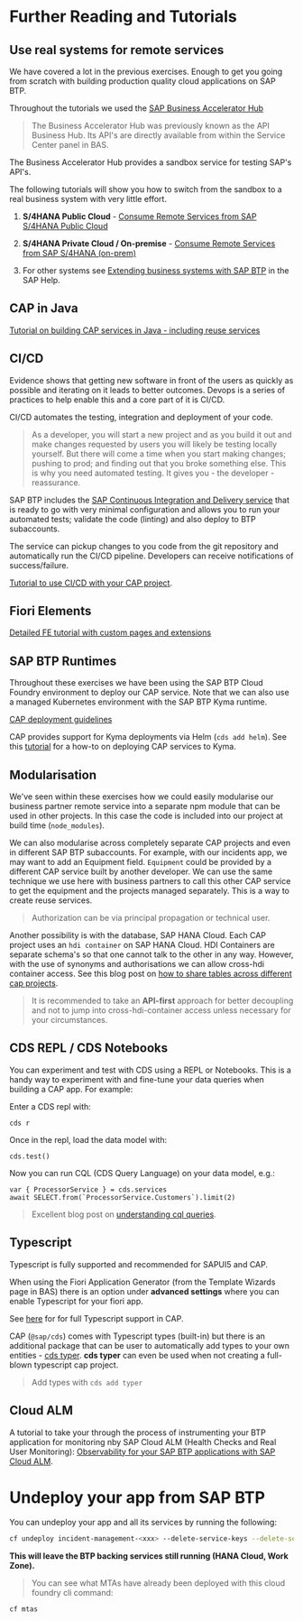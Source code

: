 # Further Reading and Tutorials

## Use real systems for remote services

We have covered a lot in the previous exercises. Enough to get you going from scratch with building production quality cloud applications on SAP BTP.

Throughout the tutorials we used the [SAP Business Accelerator Hub](api.sap.com)

> The Business Accelerator Hub was previously known as the API Business Hub. Its API's are directly available from within the Service Center panel in BAS.

The Business Accelerator Hub provides a sandbox service for testing SAP's API's.

The following tutorials will show you how to switch from the sandbox to a real business system with very little effort.

1. __S/4HANA Public Cloud__ - [Consume Remote Services from SAP S/4HANA Public Cloud](https://developers.sap.com/mission.btp-consume-external-service-cap.html)

2. __S/4HANA Private Cloud / On-premise__ - [Consume Remote Services from SAP S/4HANA (on-prem)](https://developers.sap.com/mission.btp-consume-external-service-s4hana-cap.html)

3. For other systems see [Extending business systems with SAP BTP](https://help.sap.com/docs/btp/sap-business-technology-platform/btp-extensions) in the SAP Help.

## CAP in Java

[Tutorial on building CAP services in Java - including reuse services](https://developers.sap.com/mission.cap-java-app.html)

## CI/CD

Evidence shows that getting new software in front of the users as quickly as possible and iterating on it leads to better outcomes. Devops is a series of practices to help enable this and a core part of it is CI/CD.

CI/CD automates the testing, integration and deployment of your code.

> As a developer, you will start a new project and as you build it out and make changes requested by users you will likely be testing locally yourself. But there will come a time when you start making changes; pushing to prod; and finding out that you broke something else. This is why you need automated testing. It gives you - the developer - reassurance.

SAP BTP includes the [SAP Continuous Integration and Delivery service](https://discovery-center.cloud.sap/serviceCatalog/continuous-integration--delivery?region=all) that is ready to go with very minimal configuration and allows you to run your automated tests; validate the code (linting) and also deploy to BTP subaccounts.

The service can pickup changes to you code from the git repository and automatically run the CI/CD pipeline. Developers can receive notifications of success/failure.

[Tutorial to use CI/CD with your CAP project](https://developers.sap.com/tutorials/cicd-start-cap.html).

## Fiori Elements

[Detailed FE tutorial with custom pages and extensions](https://github.com/SAP-samples/teched2023-DT262)

## SAP BTP Runtimes

Throughout these exercises we have been using the SAP BTP Cloud Foundry environment to deploy our CAP service. Note that we can also use a managed Kubernetes environment with the SAP BTP Kyma runtime.

[CAP deployment guidelines](https://cap.cloud.sap/docs/guides/deployment/)

CAP provides support for Kyma deployments via Helm (`cds add helm`). See this [tutorial](https://developers.sap.com/mission.btp-deploy-cap-kyma.html) for a how-to on deploying CAP services to Kyma.

## Modularisation

We've seen within these exercises how we could easily modularise our business partner remote service into a separate npm module that can be used in other projects. In this case the code is included into our project at build time (`node_modules`).

We can also modularise across completely separate CAP projects and even in different SAP BTP subaccounts. For example, with our incidents app, we may want to add an Equipment field. `Equipment` could be provided by a different CAP service built by another developer. We can use the same technique we use here with business partners to call this other CAP service to get the equipment and the projects managed separately. This is a way to create reuse services.

> Authorization can be via principal propagation or technical user.

Another possibility is with the database, SAP HANA Cloud. Each CAP project uses an `hdi container` on SAP HANA Cloud. HDI Containers are separate schema's so that one cannot talk to the other in any way.
However, with the use of synonyms and authorisations we can allow cross-hdi container access. See this blog post on [how to share tables across different cap projects](https://blogs.sap.com/2021/10/03/how-to-share-tables-across-different-cap-projects/).

> It is recommended to take an **API-first** approach for better decoupling and not to jump into cross-hdi-container access unless necessary for your circumstances.

## CDS REPL / CDS Notebooks

You can experiment and test with CDS using a REPL or Notebooks. This is a handy way to experiment with and fine-tune your data queries when building a CAP app. For example:

Enter a CDS repl with:

```
cds r
```

Once in the repl, load the data model with:

```
cds.test()
```

Now you can run CQL (CDS Query Language) on your data model, e.g.:

```
var { ProcessorService } = cds.services
await SELECT.from(`ProcessorService.Customers`).limit(2)
```

> Excellent blog post on [understanding cql queries](https://blogs.sap.com/2023/05/15/sapcap-understanding-cql-queries-node.js/).


## Typescript

Typescript is fully supported and recommended for SAPUI5 and CAP.

When using the Fiori Application Generator (from the Template Wizards page in BAS) there is an option under __advanced settings__ where you can enable Typescript for your fiori app.

See [here](https://cap.cloud.sap/docs/node.js/typescript#enable-typescript-support) for for full Typescript support in CAP.

CAP (`@sap/cds`) comes with Typescript types (built-in) but there is an additional package that can be user to automatically add types to your own entities - [cds typer](https://cap.cloud.sap/docs/tools/cds-typer#cds-typer-vscode). **cds typer** can even be used when not creating a full-blown typescript cap project.
> Add types with `cds add typer`

## Cloud ALM

A tutorial to take your through the process of instrumenting your BTP application for monitoring nby SAP Cloud ALM (Health Checks and Real User Monitoring): [Observability for your SAP BTP applications with SAP Cloud ALM](https://github.com/SAP-samples/teched2023-XP261).

# Undeploy your app from SAP BTP

You can undeploy your app and all its services by running the following:

```bash
cf undeploy incident-management-<xxx> --delete-service-keys --delete-services
```

__This will leave the BTP backing services still running (HANA Cloud, Work Zone).__

> You can see what MTAs have already been deployed with this cloud foundry cli command:
```
cf mtas
```

